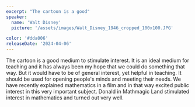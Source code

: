 ```yaml
---
excerpt: "The cartoon is a good"
speaker:
  name: 'Walt Disney'
  picture: '/assets/images/Walt_Disney_1946_cropped_100x100.JPG'

color: '#dda006'
releaseDate: '2024-04-06'
---
```

The cartoon is a good medium to stimulate interest. It is an ideal medium for teaching and it has always been my hope that we could do something that way. But it would have to be of general interest, yet helpful in teaching. It should be used for opening people's minds and meeting their needs. We have recently explained mathematics in a film and in that way excited public interest in this very important subject. Donald in Mathmagic Land stimulated interest in mathematics and turned out very well.
